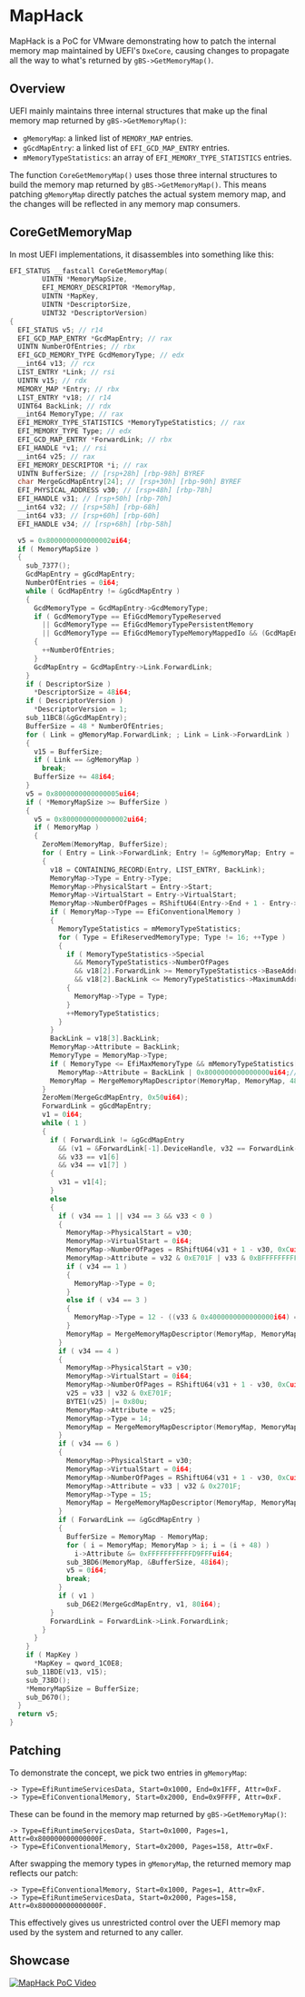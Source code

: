 # MapHack
MapHack is a PoC for VMware demonstrating how to patch the internal memory map maintained by UEFI's `DxeCore`, causing changes to propagate all the way to what's returned by `gBS->GetMemoryMap()`.

## Overview
UEFI mainly maintains three internal structures that make up the final memory map returned by `gBS->GetMemoryMap()`:
- `gMemoryMap`: a linked list of `MEMORY_MAP` entries.
- `gGcdMapEntry`: a linked list of `EFI_GCD_MAP_ENTRY` entries.
- `mMemoryTypeStatistics`: an array of `EFI_MEMORY_TYPE_STATISTICS` entries.

The function `CoreGetMemoryMap()` uses those three internal structures to build the memory map returned by `gBS->GetMemoryMap()`. This means patching `gMemoryMap` directly patches the actual system memory map, and the changes will be reflected in any memory map consumers.

## CoreGetMemoryMap
In most UEFI implementations, it disassembles into something like this:
```c++
EFI_STATUS __fastcall CoreGetMemoryMap(
        UINTN *MemoryMapSize,
        EFI_MEMORY_DESCRIPTOR *MemoryMap,
        UINTN *MapKey,
        UINTN *DescriptorSize,
        UINT32 *DescriptorVersion)
{
  EFI_STATUS v5; // r14
  EFI_GCD_MAP_ENTRY *GcdMapEntry; // rax
  UINTN NumberOfEntries; // rbx
  EFI_GCD_MEMORY_TYPE GcdMemoryType; // edx
  __int64 v13; // rcx
  LIST_ENTRY *Link; // rsi
  UINTN v15; // rdx
  MEMORY_MAP *Entry; // rbx
  LIST_ENTRY *v18; // r14
  UINT64 BackLink; // rdx
  __int64 MemoryType; // rax
  EFI_MEMORY_TYPE_STATISTICS *MemoryTypeStatistics; // rax
  EFI_MEMORY_TYPE Type; // edx
  EFI_GCD_MAP_ENTRY *ForwardLink; // rbx
  EFI_HANDLE *v1; // rsi
  __int64 v25; // rax
  EFI_MEMORY_DESCRIPTOR *i; // rax
  UINTN BufferSize; // [rsp+28h] [rbp-98h] BYREF
  char MergeGcdMapEntry[24]; // [rsp+30h] [rbp-90h] BYREF
  EFI_PHYSICAL_ADDRESS v30; // [rsp+48h] [rbp-78h]
  EFI_HANDLE v31; // [rsp+50h] [rbp-70h]
  __int64 v32; // [rsp+58h] [rbp-68h]
  __int64 v33; // [rsp+60h] [rbp-60h]
  EFI_HANDLE v34; // [rsp+68h] [rbp-58h]

  v5 = 0x8000000000000002ui64;
  if ( MemoryMapSize )
  {
    sub_7377();
    GcdMapEntry = gGcdMapEntry;
    NumberOfEntries = 0i64;
    while ( GcdMapEntry != &gGcdMapEntry )
    {
      GcdMemoryType = GcdMapEntry->GcdMemoryType;
      if ( GcdMemoryType == EfiGcdMemoryTypeReserved
        || GcdMemoryType == EfiGcdMemoryTypePersistentMemory
        || GcdMemoryType == EfiGcdMemoryTypeMemoryMappedIo && (GcdMapEntry->Attributes & 0x8000000000000000ui64) != 0i64 )
      {
        ++NumberOfEntries;
      }
      GcdMapEntry = GcdMapEntry->Link.ForwardLink;
    }
    if ( DescriptorSize )
      *DescriptorSize = 48i64;
    if ( DescriptorVersion )
      *DescriptorVersion = 1;
    sub_11BC8(&gGcdMapEntry);
    BufferSize = 48 * NumberOfEntries;
    for ( Link = gMemoryMap.ForwardLink; ; Link = Link->ForwardLink )
    {
      v15 = BufferSize;
      if ( Link == &gMemoryMap )
        break;
      BufferSize += 48i64;
    }
    v5 = 0x8000000000000005ui64;
    if ( *MemoryMapSize >= BufferSize )
    {
      v5 = 0x8000000000000002ui64;
      if ( MemoryMap )
      {
        ZeroMem(MemoryMap, BufferSize);
        for ( Entry = Link->ForwardLink; Entry != &gMemoryMap; Entry = Entry->Link.ForwardLink )
        {
          v18 = CONTAINING_RECORD(Entry, LIST_ENTRY, BackLink);
          MemoryMap->Type = Entry->Type;
          MemoryMap->PhysicalStart = Entry->Start;
          MemoryMap->VirtualStart = Entry->VirtualStart;
          MemoryMap->NumberOfPages = RShiftU64(Entry->End + 1 - Entry->Start, 0xCui64);// 12 = EFI_PAGE_SHIFT
          if ( MemoryMap->Type == EfiConventionalMemory )
          {
            MemoryTypeStatistics = mMemoryTypeStatistics;
            for ( Type = EfiReservedMemoryType; Type != 16; ++Type )
            {
              if ( MemoryTypeStatistics->Special
                && MemoryTypeStatistics->NumberOfPages
                && v18[2].ForwardLink >= MemoryTypeStatistics->BaseAddress
                && v18[2].BackLink <= MemoryTypeStatistics->MaximumAddress )
              {
                MemoryMap->Type = Type;
              }
              ++MemoryTypeStatistics;
            }
          }
          BackLink = v18[3].BackLink;
          MemoryMap->Attribute = BackLink;
          MemoryType = MemoryMap->Type;
          if ( MemoryType <= EfiMaxMemoryType && mMemoryTypeStatistics[MemoryType].Runtime )// If that memory type is runtime, attribute of the returned memory descriptor will be set to runtime
            MemoryMap->Attribute = BackLink | 0x8000000000000000ui64;// MemoryMap->Attribute |= EFI_MEMORY_RUNTIME
          MemoryMap = MergeMemoryMapDescriptor(MemoryMap, MemoryMap, 48i64);
        }
        ZeroMem(MergeGcdMapEntry, 0x50ui64);
        ForwardLink = gGcdMapEntry;
        v1 = 0i64;
        while ( 1 )
        {
          if ( ForwardLink != &gGcdMapEntry
            && (v1 = &ForwardLink[-1].DeviceHandle, v32 == ForwardLink->Capabilities)
            && v33 == v1[6]
            && v34 == v1[7] )
          {
            v31 = v1[4];
          }
          else
          {
            if ( v34 == 1 || v34 == 3 && v33 < 0 )
            {
              MemoryMap->PhysicalStart = v30;
              MemoryMap->VirtualStart = 0i64;
              MemoryMap->NumberOfPages = RShiftU64(v31 + 1 - v30, 0xCui64);
              MemoryMap->Attribute = v32 & 0xE701F | v33 & 0xBFFFFFFFFFFFFFFFui64;
              if ( v34 == 1 )
              {
                MemoryMap->Type = 0;
              }
              else if ( v34 == 3 )
              {
                MemoryMap->Type = 12 - ((v33 & 0x4000000000000000i64) == 0);
              }
              MemoryMap = MergeMemoryMapDescriptor(MemoryMap, MemoryMap, 48i64);
            }
            if ( v34 == 4 )
            {
              MemoryMap->PhysicalStart = v30;
              MemoryMap->VirtualStart = 0i64;
              MemoryMap->NumberOfPages = RShiftU64(v31 + 1 - v30, 0xCui64);
              v25 = v33 | v32 & 0xE701F;
              BYTE1(v25) |= 0x80u;
              MemoryMap->Attribute = v25;
              MemoryMap->Type = 14;
              MemoryMap = MergeMemoryMapDescriptor(MemoryMap, MemoryMap, 48i64);
            }
            if ( v34 == 6 )
            {
              MemoryMap->PhysicalStart = v30;
              MemoryMap->VirtualStart = 0i64;
              MemoryMap->NumberOfPages = RShiftU64(v31 + 1 - v30, 0xCui64);
              MemoryMap->Attribute = v33 | v32 & 0x2701F;
              MemoryMap->Type = 15;
              MemoryMap = MergeMemoryMapDescriptor(MemoryMap, MemoryMap, 48i64);
            }
            if ( ForwardLink == &gGcdMapEntry )
            {
              BufferSize = MemoryMap - MemoryMap;
              for ( i = MemoryMap; MemoryMap > i; i = (i + 48) )
                i->Attribute &= 0xFFFFFFFFFFFD9FFFui64;
              sub_3BD6(MemoryMap, &BufferSize, 48i64);
              v5 = 0i64;
              break;
            }
            if ( v1 )
              sub_D6E2(MergeGcdMapEntry, v1, 80i64);
          }
          ForwardLink = ForwardLink->Link.ForwardLink;
        }
      }
    }
    if ( MapKey )
      *MapKey = qword_1C0E8;
    sub_11BDE(v13, v15);
    sub_738D();
    *MemoryMapSize = BufferSize;
    sub_D670();
  }
  return v5;
}
```

## Patching
To demonstrate the concept, we pick two entries in `gMemoryMap`:
```
-> Type=EfiRuntimeServicesData, Start=0x1000, End=0x1FFF, Attr=0xF.
-> Type=EfiConventionalMemory, Start=0x2000, End=0x9FFFF, Attr=0xF.
```
These can be found in the memory map returned by `gBS->GetMemoryMap()`:
```
-> Type=EfiRuntimeServicesData, Start=0x1000, Pages=1, Attr=0x800000000000000F.
-> Type=EfiConventionalMemory, Start=0x2000, Pages=158, Attr=0xF.
```
After swapping the memory types in `gMemoryMap`, the returned memory map reflects our patch:
```
-> Type=EfiConventionalMemory, Start=0x1000, Pages=1, Attr=0xF.
-> Type=EfiRuntimeServicesData, Start=0x2000, Pages=158, Attr=0x800000000000000F.
```
This effectively gives us unrestricted control over the UEFI memory map used by the system and returned to any caller.

## Showcase
[![MapHack PoC Video](https://img.youtube.com/vi/rDRt59TkKCI/0.jpg)](https://youtu.be/rDRt59TkKCI)